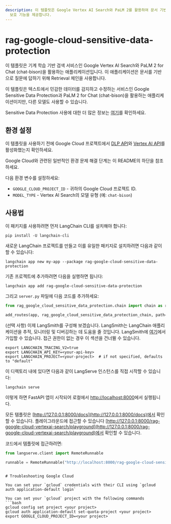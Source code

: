 ```yaml
---
description: 이 템플릿은 Google Vertex AI Search와 PaLM 2를 활용하여 문서 기반 질문에 답변하고, 민감한 데이터
  보호 기능을 제공합니다.
---
```


# rag-google-cloud-sensitive-data-protection

이 템플릿은 기계 학습 기반 검색 서비스인 Google Vertex AI Search와 PaLM 2 for Chat (chat-bison)을 활용하는 애플리케이션입니다. 이 애플리케이션은 문서를 기반으로 질문에 답하기 위해 Retrieval 체인을 사용합니다.

이 템플릿은 텍스트에서 민감한 데이터를 감지하고 수정하는 서비스인 Google Sensitive Data Protection과 PaLM 2 for Chat (chat-bison)을 활용하는 애플리케이션이지만, 다른 모델도 사용할 수 있습니다.

Sensitive Data Protection 사용에 대한 더 많은 정보는 [여기](https://cloud.google.com/dlp/docs/sensitive-data-protection-overview)를 확인하세요.

## 환경 설정

이 템플릿을 사용하기 전에 Google Cloud 프로젝트에서 [DLP API](https://console.cloud.google.com/marketplace/product/google/dlp.googleapis.com)와 [Vertex AI API](https://console.cloud.google.com/marketplace/product/google/aiplatform.googleapis.com)를 활성화했는지 확인하세요.

Google Cloud와 관련된 일반적인 환경 문제 해결 단계는 이 README의 하단을 참조하세요.

다음 환경 변수를 설정하세요:

* `GOOGLE_CLOUD_PROJECT_ID` - 귀하의 Google Cloud 프로젝트 ID.
* `MODEL_TYPE` - Vertex AI Search의 모델 유형 (예: `chat-bison`)

## 사용법

이 패키지를 사용하려면 먼저 LangChain CLI를 설치해야 합니다:

```shell
pip install -U langchain-cli
```


새로운 LangChain 프로젝트를 만들고 이를 유일한 패키지로 설치하려면 다음과 같이 할 수 있습니다:

```shell
langchain app new my-app --package rag-google-cloud-sensitive-data-protection
```


기존 프로젝트에 추가하려면 다음을 실행하면 됩니다:

```shell
langchain app add rag-google-cloud-sensitive-data-protection
```


그리고 `server.py` 파일에 다음 코드를 추가하세요:

```python
from rag_google_cloud_sensitive_data_protection.chain import chain as rag_google_cloud_sensitive_data_protection_chain

add_routes(app, rag_google_cloud_sensitive_data_protection_chain, path="/rag-google-cloud-sensitive-data-protection")
```


(선택 사항) 이제 LangSmith를 구성해 보겠습니다.
LangSmith는 LangChain 애플리케이션을 추적, 모니터링 및 디버깅하는 데 도움을 줄 것입니다.
LangSmith에 [여기](https://smith.langchain.com/)에서 가입할 수 있습니다.
접근 권한이 없는 경우 이 섹션을 건너뛸 수 있습니다.

```shell
export LANGCHAIN_TRACING_V2=true
export LANGCHAIN_API_KEY=<your-api-key>
export LANGCHAIN_PROJECT=<your-project>  # if not specified, defaults to "default"
```


이 디렉토리 내에 있다면 다음과 같이 LangServe 인스턴스를 직접 시작할 수 있습니다:

```shell
langchain serve
```


이렇게 하면 FastAPI 앱이 시작되어 로컬에서 [http://localhost:8000](http://localhost:8000)에서 실행됩니다.

모든 템플릿은 [http://127.0.0.1:8000/docs](http://127.0.0.1:8000/docs)에서 확인할 수 있습니다.
플레이그라운드에 접근할 수 있습니다
[http://127.0.0.1:8000/rag-google-cloud-vertexai-search/playground](http://127.0.0.1:8000/rag-google-cloud-vertexai-search/playground)에서 확인할 수 있습니다.

코드에서 템플릿에 접근하려면:

```python
from langserve.client import RemoteRunnable

runnable = RemoteRunnable("http://localhost:8000/rag-google-cloud-sensitive-data-protection")
```

```

# Troubleshooting Google Cloud

You can set your `gcloud` credentials with their CLI using `gcloud auth application-default login`

You can set your `gcloud` project with the following commands
```bash
gcloud config set project <your project>
gcloud auth application-default set-quota-project <your project>
export GOOGLE_CLOUD_PROJECT_ID=<your project>
```